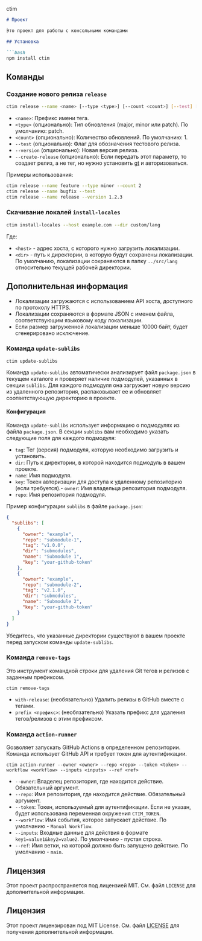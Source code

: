ctim

```markdown
# Проект

Это проект для работы с консольными командами 

## Установка

```bash
npm install ctim
```

## Команды

### Создание нового релиза `release`

```bash
ctim release --name <name> [--type <type>] [--count <count>] [--test] [--version <version>]
```

- `<name>`: Префикс имени тега.
- `<type>` (опционально): Тип обновления (major, minor или patch). По умолчанию: patch.
- `<count>` (опционально): Количество обновлений. По умолчанию: 1.
- `--test` (опционально): Флаг для обозначения тестового релиза.
- `--version` (опционально): Новая версия релиза.
- `--create-release` (опционально): Если передать этот параметр, то создает релиз, а не тег, но нужно установить [gt](https://cli.github.com/) и авторизоваться.

Примеры использования:

```bash
ctim release --name feature --type minor --count 2
ctim release --name bugfix --test
ctim release --name release --version 1.2.3
```

### Скачивание локалей `install-locales`

```bash
ctim install-locales --host example.com --dir custom/lang
```

Где:
- `<host>` - адрес хоста, с которого нужно загрузить локализации.
- `<dir>` - путь к директории, в которую будут сохранены локализации. По умолчанию, локализации сохраняются в папку `../src/lang` относительно текущей рабочей директории.


## Дополнительная информация

- Локализации загружаются с использованием API хоста, доступного по протоколу HTTPS.
- Локализации сохраняются в формате JSON с именем файла, соответствующим языковому коду локализации.
- Если размер загруженной локализации меньше 10000 байт, будет сгенерировано исключение.

### Команда `update-sublibs`


```shell
ctim update-sublibs
```

Команда `update-sublibs` автоматически анализирует файл `package.json` в текущем каталоге и проверяет наличие подмодулей, указанных в секции `sublibs`. Для каждого подмодуля она загружает новую версию из удаленного репозитория, распаковывает ее и обновляет соответствующую директорию в проекте.

#### Конфигурация

Команда `update-sublibs` использует информацию о подмодулях из файла `package.json`. В секции `sublibs` вам необходимо указать следующие поля для каждого подмодуля:

- `tag`: Тег (версия) подмодуля, которую необходимо загрузить и установить.
- `dir`: Путь к директории, в которой находится подмодуль в вашем проекте.
- `name`: Имя подмодуля.
- `key`: Токен авторизации для доступа к удаленному репозиторию (если требуется).- `owner`: Имя владельца репозитория подмодуля.
- `repo`: Имя репозитория подмодуля.


Пример конфигурации `sublibs` в файле `package.json`:

```json
{
  "sublibs": [
    {
      "owner": "example",
      "repo": "submodule-1",
      "tag": "v1.0.0",
      "dir": "submodules",
      "name": "Submodule 1",
      "key": "your-github-token"
    },
    {
      "owner": "example",
      "repo": "submodule-2",
      "tag": "v2.1.0",
      "dir": "submodules",
      "name": "Submodule 2",
      "key": "your-github-token"
    }
  ]
}
```

Убедитесь, что указанные директории существуют в вашем проекте перед запуском команды `update-sublibs`.


### Команда `remove-tags`

Это инструмент командной строки для удаления Git тегов и релизов с заданным префиксом.

```shell
ctim remove-tags
```


- `with-release`: (необязательно) Удалить релизы в GitHub вместе с тегами.
- `prefix <префикс>`: (необязательно) Указать префикс для удаления тегов/релизов с этим префиксом.


### Команда `action-runner`

Gозволяет запускать GitHub Actions в определенном репозитории. Команда использует GitHub API и требует токен для аутентификации.

```shell
ctim action-runner --owner <owner> --repo <repo> --token <token> --workflow <workflow> --inputs <inputs> --ref <ref>
```

- `--owner`: Владелец репозитория, где находится действие. Обязательный аргумент.
- `--repo`: Имя репозитория, где находится действие. Обязательный аргумент.
- `--token`: Токен, используемый для аутентификации. Если не указан, будет использована переменная окружения `CTIM_TOKEN`.
- `--workflow`: Имя события, которое запускает действие. По умолчанию - `Manual Workflow`.
- `--inputs`: Входные данные для действия в формате `key1=value1&key2=value2`. По умолчанию - пустая строка.
- `--ref`: Имя ветки, на которой должно быть запущено действие. По умолчанию - `main`.


## Лицензия

Этот проект распространяется под лицензией MIT. См. файл `LICENSE` для дополнительной информации.

## Лицензия

Этот проект лицензирован под MIT License. См. файл [LICENSE](./LICENSE) для получения дополнительной информации.
```
